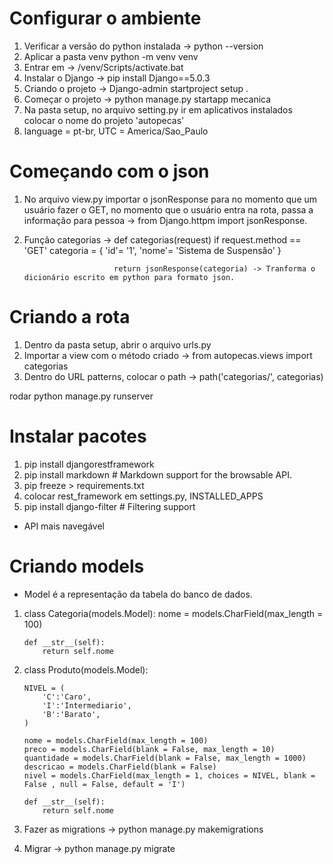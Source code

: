#   Configurar o ambiente

1.   Verificar a versão do python instalada ->  python --version
2.  Aplicar a pasta venv python -m venv venv
3.  Entrar em -> /venv/Scripts/activate.bat
4.  Instalar o Django -> pip install Django==5.0.3
5.  Criando o projeto -> Django-admin startproject setup .
6.  Começar o projeto -> python manage.py startapp mecanica
7.  Na pasta setup, no arquivo setting.py ir em aplicativos instalados colocar o nome do projeto 'autopecas'
8.  language = pt-br,  UTC = America/Sao_Paulo

#   Começando com o json

1.  No arquivo view.py importar o jsonResponse para no momento que um usuário fazer o GET, 
no momento que o usuário entra na rota, passa a informação para pessoa -> from Django.httpm import jsonResponse.
2.  Função categorias -> def categorias(request)
                            if request.method == 'GET'
                            categoria = {
                                'id'= '1',
                                'nome'= 'Sistema de Suspensão'
                            }

                            return jsonResponse(categoria) -> Tranforma o dicionário escrito em python para formato json.

#   Criando a rota

1.  Dentro da pasta setup, abrir o arquivo urls.py
2.  Importar a view com o método criado -> from autopecas.views import categorias
3.  Dentro do URL patterns, colocar o path -> path('categorias/', categorias)

rodar python manage.py runserver

#   Instalar pacotes

1.  pip install djangorestframework
2.  pip install markdown       # Markdown support for the browsable API.
3.  pip freeze > requirements.txt
4.  colocar rest_framework em settings.py, INSTALLED_APPS 
5.  pip install django-filter  # Filtering support

*   API mais navegável


#   Criando models

*   Model é a representação da tabela do banco de dados.

1.  class Categoria(models.Model):
        nome = models.CharField(max_length = 100)
        

        def __str__(self):
            return self.nome 

2.  class Produto(models.Model):

        NIVEL = (
            'C':'Caro',
            'I':'Intermediario',
            'B':'Barato',
        )

        nome = models.CharField(max_length = 100)
        preco = models.CharField(blank = False, max_length = 10)
        quantidade = models.CharField(blank = False, max_length = 1000)
        descricao = models.CharField(blank = False)    
        nivel = models.CharField(max_length = 1, choices = NIVEL, blank = False , null = False, default = 'I')       

        def __str__(self):
            return self.nome               

3.  Fazer as migrations -> python manage.py makemigrations
4.  Migrar -> python manage.py migrate 

                            

